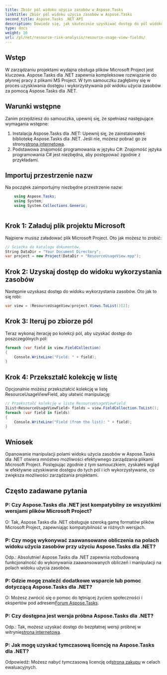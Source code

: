 ```yaml
---
title: Zbiór pól widoku użycia zasobów w Aspose.Tasks
linktitle: Zbiór pól widoku użycia zasobów w Aspose.Tasks
second_title: Aspose.Tasks .NET API
description: Dowiedz się, jak skutecznie uzyskiwać dostęp do pól widoku użycia zasobów i manipulować nimi w plikach Microsoft Project przy użyciu Aspose.Tasks dla .NET.
type: docs
weight: 16
url: /pl/net/resource-risk-analysis/resource-usage-view-fields/
---
```

## Wstęp
W zarządzaniu projektami wydajna obsługa plików Microsoft Project jest kluczowa. Aspose.Tasks dla .NET zapewnia kompleksowe rozwiązanie do płynnej pracy z plikami MS Project. W tym samouczku zagłębimy się w proces uzyskiwania dostępu i wykorzystywania pól widoku użycia zasobów za pomocą Aspose.Tasks dla .NET.
## Warunki wstępne
Zanim przejdziesz do samouczka, upewnij się, że spełniasz następujące wymagania wstępne:
1.  Instalacja Aspose.Tasks dla .NET: Upewnij się, że zainstalowałeś bibliotekę Aspose.Tasks dla .NET. Jeśli nie, możesz pobrać go ze strony[strona internetowa](https://releases.aspose.com/tasks/net/).
2. Podstawowa znajomość programowania w języku C#: Znajomość języka programowania C# jest niezbędna, aby postępować zgodnie z przykładami.

## Importuj przestrzenie nazw
Na początek zaimportujmy niezbędne przestrzenie nazw:
```csharp
    using Aspose.Tasks;
    using System;
    using System.Collections.Generic;
    
```

## Krok 1: Załaduj plik projektu Microsoft
Najpierw musisz załadować plik Microsoft Project. Oto jak możesz to zrobić:
```csharp
// Ścieżka do katalogu dokumentów.
String DataDir = "Your Document Directory";
var project = new Project(DataDir + "ResourceUsageView.mpp");
```
## Krok 2: Uzyskaj dostęp do widoku wykorzystania zasobów
Następnie uzyskasz dostęp do widoku wykorzystania zasobów. Oto jak to się robi:
```csharp
var view = (ResourceUsageView)project.Views.ToList()[2];
```
## Krok 3: Iteruj po zbiorze pól
Teraz wykonaj iterację po kolekcji pól, aby uzyskać dostęp do poszczególnych pól:
```csharp
foreach (var field in view.FieldCollection)
{
    Console.WriteLine("Field: " + field);
}
```
## Krok 4: Przekształć kolekcję w listę
Opcjonalnie możesz przekształcić kolekcję w listę ResourceUsageViewField, aby ułatwić manipulację:
```csharp
// Przekształć kolekcję w listę ResourceUsageViewField
IList<ResourceUsageViewField> fields = view.FieldCollection.ToList();
foreach (var field in fields)
{
    Console.WriteLine("Field (from the list): " + field);
}
```

## Wniosek
Opanowanie manipulacji polami widoku użycia zasobów w Aspose.Tasks dla .NET otwiera mnóstwo możliwości efektywnego zarządzania plikami Microsoft Project. Postępując zgodnie z tym samouczkiem, zyskałeś wgląd w efektywne uzyskiwanie dostępu do tych pól i ich wykorzystywanie, co zwiększa możliwości zarządzania projektami.
## Często zadawane pytania
### P: Czy Aspose.Tasks dla .NET jest kompatybilny ze wszystkimi wersjami plików Microsoft Project?
O: Tak, Aspose.Tasks dla .NET obsługuje szeroką gamę formatów plików Microsoft Project, zapewniając kompatybilność w różnych wersjach.
### P: Czy mogę wykonywać zaawansowane obliczenia na polach widoku użycia zasobów przy użyciu Aspose.Tasks dla .NET?
Odp.: Absolutnie! Aspose.Tasks dla .NET zapewnia rozbudowaną funkcjonalność do wykonywania zaawansowanych obliczeń i manipulacji na polach widoku użycia zasobów.
### P: Gdzie mogę znaleźć dodatkowe wsparcie lub pomoc dotyczącą Aspose.Tasks dla .NET?
 O: Możesz zwrócić się o pomoc do tętniącej życiem społeczności i ekspertów pod adresem[Forum Aspose.Tasks](https://forum.aspose.com/c/tasks/15).
### P: Czy dostępna jest wersja próbna Aspose.Tasks dla .NET?
 Odp.: Tak, możesz uzyskać dostęp do bezpłatnej wersji próbnej w witrynie[strona internetowa](https://releases.aspose.com/).
### P: Jak mogę uzyskać tymczasową licencję na Aspose.Tasks dla .NET?
 Odpowiedź: Możesz nabyć tymczasową licencję od[strona zakupu](https://purchase.aspose.com/temporary-license/) w celach ewaluacyjnych.